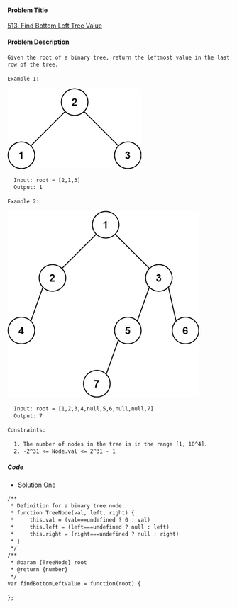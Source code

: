 #### Problem Title
[513. Find Bottom Left Tree Value](https://leetcode.com/problems/find-bottom-left-tree-value/)
#### Problem Description
```
Given the root of a binary tree, return the leftmost value in the last row of the tree.

Example 1:
```
![1](../../assets/tree/2021-01-05/1.jpg)
```
  Input: root = [2,1,3]
  Output: 1

Example 2:
```
![1](../../assets/tree/2021-01-05/2.jpg)
```
  Input: root = [1,2,3,4,null,5,6,null,null,7]
  Output: 7

Constraints:

  1. The number of nodes in the tree is in the range [1, 10^4].
  2. -2^31 <= Node.val <= 2^31 - 1
```
##### Code

- Solution One
```
/**
 * Definition for a binary tree node.
 * function TreeNode(val, left, right) {
 *     this.val = (val===undefined ? 0 : val)
 *     this.left = (left===undefined ? null : left)
 *     this.right = (right===undefined ? null : right)
 * }
 */
/**
 * @param {TreeNode} root
 * @return {number}
 */
var findBottomLeftValue = function(root) {
    
};
```
